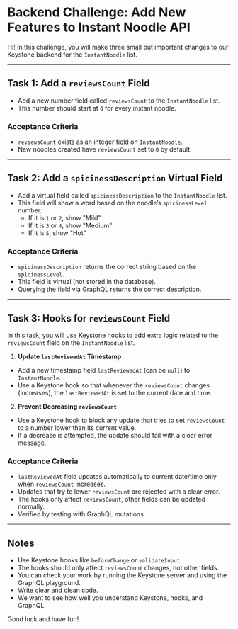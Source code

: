 # Backend Challenge: Add New Features to Instant Noodle API

Hi! In this challenge, you will make three small but important changes to our Keystone backend for the `InstantNoodle` list.

---

## Task 1: Add a `reviewsCount` Field

- Add a new number field called `reviewsCount` to the `InstantNoodle` list.
- This number should start at `0` for every instant noodle.

### Acceptance Criteria

- `reviewsCount` exists as an integer field on `InstantNoodle`.
- New noodles created have `reviewsCount` set to `0` by default.

---

## Task 2: Add a `spicinessDescription` Virtual Field

- Add a virtual field called `spicinessDescription` to the `InstantNoodle` list.
- This field will show a word based on the noodle’s `spicinessLevel` number:
  - If it is `1` or `2`, show "Mild"
  - If it is `3` or `4`, show "Medium"
  - If it is `5`, show "Hot"

### Acceptance Criteria

- `spicinessDescription` returns the correct string based on the `spicinessLevel`.
- This field is virtual (not stored in the database).
- Querying the field via GraphQL returns the correct description.

---

## Task 3: Hooks for `reviewsCount` Field

In this task, you will use Keystone hooks to add extra logic related to the `reviewsCount` field on the `InstantNoodle` list.

1. **Update `lastReviewedAt` Timestamp**

- Add a new timestamp field `lastReviewedAt` (can be `null`) to `InstantNoodle`.
- Use a Keystone hook so that whenever the `reviewsCount` changes (increases), the `lastReviewedAt` is set to the current date and time.

2. **Prevent Decreasing `reviewsCount`**

- Use a Keystone hook to block any update that tries to set `reviewsCount` to a number lower than its current value.
- If a decrease is attempted, the update should fail with a clear error message.

### Acceptance Criteria

- `lastReviewedAt` field updates automatically to current date/time only when `reviewsCount` increases.
- Updates that try to lower `reviewsCount` are rejected with a clear error.
- The hooks only affect `reviewsCount`, other fields can be updated normally.
- Verified by testing with GraphQL mutations.

---

## Notes

- Use Keystone hooks like `beforeChange` or `validateInput`.
- The hooks should only affect `reviewsCount` changes, not other fields.
- You can check your work by running the Keystone server and using the GraphQL playground.
- Write clear and clean code.
- We want to see how well you understand Keystone, hooks, and GraphQL.

Good luck and have fun!

